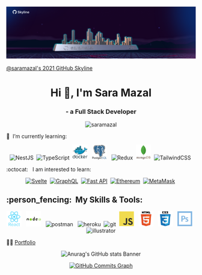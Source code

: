   ![saramazal Banner](/skyline2021.png)
 
 [@saramazal's 2021 GitHub Skyline](https://skyline.github.com/saramazal/2021)
 
<h1 align="center">Hi 👋, I'm Sara Mazal</h1>
<h3 align="center">- a Full Stack Developer </h3>

<p align="center"> <img src="https://komarev.com/ghpvc/?username=saramazal&label=Profile%20views&color=0e75b6&style=flat" alt="saramazal" /> </p>

:space_invader:&nbsp;  I’m currently learning:<p align="center">
                                 <img src="https://raw.githubusercontent.com/danielcranney/readme-generator/main/public/icons/skills/nestjs-colored.svg" width="36" height="36" alt="NestJS" />&nbsp;
                                  <img src="https://raw.githubusercontent.com/danielcranney/readme-generator/main/public/icons/skills/typescript-colored.svg" width="36" height="36" alt="TypeScript" />&nbsp;
                                 <img src="https://raw.githubusercontent.com/devicons/devicon/master/icons/docker/docker-original-wordmark.svg" alt="docker" width="40" height="40"/> &nbsp; 
                                 <img src="https://raw.githubusercontent.com/devicons/devicon/master/icons/postgresql/postgresql-original-wordmark.svg" alt="postgresql" width="40" height="40"/> &nbsp; 
                                <img src="https://raw.githubusercontent.com/danielcranney/readme-generator/main/public/icons/skills/redux-colored.svg" width="36" height="36" alt="Redux" />&nbsp;
                                <img src="https://raw.githubusercontent.com/devicons/devicon/master/icons/mongodb/mongodb-original-wordmark.svg" alt="mongodb" width="40" height="40"/>&nbsp;
                                <img src="https://raw.githubusercontent.com/danielcranney/readme-generator/main/public/icons/skills/tailwindcss-colored.svg" width="36" height="36" alt="TailwindCSS" />&nbsp;
                                 </p>
 
 :octocat: &nbsp;  I am interested to learn:  <p align="center">
                                <a href="https://svelte.dev/" target="_blank" rel="noreferrer"><img src="https://raw.githubusercontent.com/danielcranney/readme-generator/main/public/icons/skills/svelte-colored.svg" width="36" height="36" alt="Svelte" /></a>&nbsp;
                                <a href="https://graphql.org/" target="_blank" rel="noreferrer"><img src="https://raw.githubusercontent.com/danielcranney/readme-generator/main/public/icons/skills/graphql-colored.svg" width="36" height="36" alt="GraphQL" /></a>&nbsp;
                                <a href="https://fastapi.tiangolo.com/" target="_blank" rel="noreferrer"><img src="https://raw.githubusercontent.com/danielcranney/readme-generator/main/public/icons/skills/fastapi-colored.svg" width="36" height="36" alt="Fast API" /></a>&nbsp;
                                <a href="https://ethereum.org/en/" target="_blank" rel="noreferrer"><img src="https://raw.githubusercontent.com/danielcranney/readme-generator/main/public/icons/skills/ethereum-colored.svg" width="36" height="36" alt="Ethereum" /></a>&nbsp;
                                <a href="https://metamask.io/" target="_blank" rel="noreferrer"><img src="https://raw.githubusercontent.com/danielcranney/readme-generator/main/public/icons/skills/metamask-colored.svg" width="36" height="36" alt="MetaMask" /></a>&nbsp;
                    </p>



<h2 align="left">:person_fencing: &nbsp;My Skills & Tools:</h2>
<p align="center"> 
 <img src="https://raw.githubusercontent.com/devicons/devicon/master/icons/react/react-original-wordmark.svg" alt="react" width="40" height="40"/>  &nbsp;
 <img src="https://raw.githubusercontent.com/devicons/devicon/master/icons/nodejs/nodejs-original-wordmark.svg" alt="nodejs" width="40" height="40"/> &nbsp;
 <img src="https://www.vectorlogo.zone/logos/getpostman/getpostman-icon.svg" alt="postman" width="40" height="40"/> &nbsp; 
 <img src="https://www.vectorlogo.zone/logos/heroku/heroku-icon.svg" alt="heroku" width="40" height="40"/>&nbsp; 
 <img src="https://www.vectorlogo.zone/logos/git-scm/git-scm-icon.svg" alt="git" width="40" height="40"/>&nbsp; 
 <img src="https://raw.githubusercontent.com/devicons/devicon/master/icons/javascript/javascript-original.svg" alt="javascript" width="40" height="40"/> &nbsp;
 <img src="https://raw.githubusercontent.com/devicons/devicon/master/icons/html5/html5-original-wordmark.svg" alt="html5" width="40" height="40"/> &nbsp;
 <img src="https://raw.githubusercontent.com/devicons/devicon/master/icons/css3/css3-original-wordmark.svg" alt="css3" width="40" height="40"/>  &nbsp;
 <img src="https://raw.githubusercontent.com/devicons/devicon/master/icons/photoshop/photoshop-line.svg" alt="photoshop" width="40" height="40"/> &nbsp; 
 <img src="https://www.vectorlogo.zone/logos/adobe_illustrator/adobe_illustrator-icon.svg" alt="illustrator" width="40" height="40"/>  </p>

 
 
:supervillain_woman:&nbsp;[Portfolio](https://saramazal-io.vercel.app/)



   <div align="center"> 

![Anurag's GitHub stats Banner](https://github-readme-stats.vercel.app/api?username=saramazal&theme=tokyonight&show_icons=true)


<a href="http://www.github.com/saramazal"><img src="https://activity-graph.herokuapp.com/graph?username=saramazal&bg_color=0f172a&color=ffffff&line=6366f1&point=ffffff&area_color=0f172a&area=true&hide_border=true&custom_title=GitHub%20Commits%20Graph" alt="GitHub Commits Graph" /></a>
 
 </div>



                 
                  
                 

